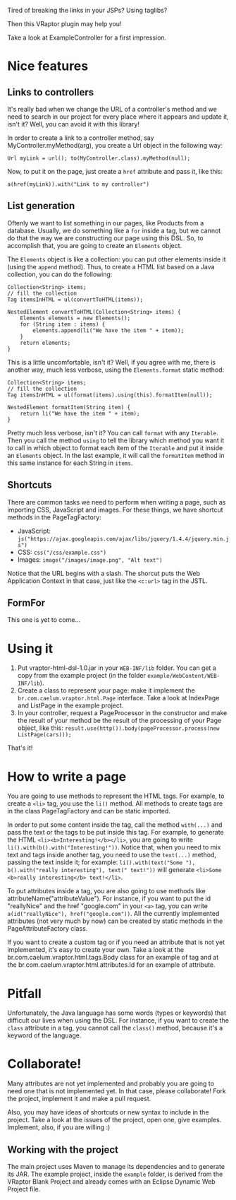 Tired of breaking the links in your JSPs? Using taglibs?

Then this VRaptor plugin may help you!

Take a look at ExampleController for a first impression.

Nice features
=============

Links to controllers
--------------------

It's really bad when we change the URL of a controller's method and we need to
search in our project for every place where it appears and update it, isn't it?
Well, you can avoid it with this library!

In order to create a link to a controller method, say
MyController.myMethod(arg), you create a Url object in the following way:

`Url myLink = url(); to(MyController.class).myMethod(null);`

Now, to put it on the page, just create a `href` attribute and pass it, like this:

`a(href(myLink)).with("Link to my controller")`

List generation
---------------

Oftenly we want to list something in our pages, like Products from a database.
Usually, we do something like a `for` inside a tag, but we cannot do that the
way we are constructing our page using this DSL. So, to accomplish that, you
are going to create an `Elements` object.

The `Elements` object is like a collection: you can put other elements inside
it (using the `append` method). Thus, to create a HTML list based on a Java
collection, you can do the following:

	Collection<String> items;
	// fill the collection
	Tag itemsInHTML = ul(convertToHTML(items));

	NestedElement convertToHTML(Collection<String> items) {
		Elements elements = new Elements();
		for (String item : items) {
			elements.append(li("We have the item " + item));
		}
		return elements;
	}

This is a little uncomfortable, isn't it? Well, if you agree with me, there is
another way, much less verbose, using the `Elements.format` static method:

	Collection<String> items;
	// fill the collection
	Tag itemsInHTML = ul(format(items).using(this).formatItem(null));

	NestedElement formatItem(String item) {
		return li("We have the item " + item);
	}

Pretty much less verbose, isn't it? You can call `format` with any `Iterable`.
Then you call the method `using` to tell the library which method you want it
to call in which object to format each item of the `Iterable` and put it inside
an `Elements` object. In the last example, it will call the `formatItem` method
in this same instance for each String in `items`.

Shortcuts
---------

There are common tasks we need to perform when writing a page, such as
importing CSS, JavaScript and images. For these things, we have shortcut
methods in the PageTagFactory:

*	JavaScript:
	`js("https://ajax.googleapis.com/ajax/libs/jquery/1.4.4/jquery.min.js")`
*	CSS:
	`css("/css/example.css")`
* Images:
	`image("/images/image.png", "Alt text")`

Notice that the URL begins with a slash. The shorcut puts the Web Application
Context in that case, just like the `<c:url>` tag in the JSTL.

FormFor
-------

This one is yet to come...

Using it
========

1.	Put vraptor-html-dsl-1.0.jar in your `WEB-INF/lib` folder. You can get a
	copy from the example project (in the folder
	`example/WebContent/WEB-INF/lib`).
2.	Create a class to represent your page: make it implement the
	`br.com.caelum.vraptor.html.Page` interface. Take a look at IndexPage and
	ListPage in the example project.
3.	In your controller, request a PageProcessor in the constructor and make the
	result of your method be the result of the processing of your Page object,
	like this: `result.use(http()).body(pageProcessor.process(new ListPage(cars)));`

That's it!

How to write a page
===================

You are going to use methods to represent the HTML tags. For example, to create
a `<li>` tag, you use the `li()` method. All methods to create tags are in the
class PageTagFactory and can be static imported.

In order to put some content inside the tag, call the method `with(...)` and
pass the text or the tags to be put inside this tag. For example, to generate
the HTML `<li><b>Interesting!</b></li>`, you are going to write
`li().with(b().with("Interesting!"))`. Notice that, when you need to mix text
and tags inside another tag, you need to use the `text(...)` method, passing
the text inside it; for example: `li().with(text("Some "), b().with("really
interesting"), text(" text!"))` will generate `<li>Some <b>really
interesting</b> text!</li>`.

To put attributes inside a tag, you are also going to use methods like
attributeName("attributeValue"). For instance, if you want to put the id
"reallyNice" and the href "google.com" in your `<a>` tag, you can write
`a(id("reallyNice"), href("google.com"))`. All the currently implemented
attributes (not very much by now) can be created by static methods in the
PageAttributeFactory class.

If you want to create a custom tag or if you need an attribute that is not yet
implemented, it's easy to create your own. Take a look at the
br.com.caelum.vraptor.html.tags.Body class for an example of tag and at the
br.com.caelum.vraptor.html.attributes.Id for an example of attribute.

Pitfall
=======

Unfortunately, the Java language has some words (types or keywords) that
difficult our lives when using the DSL. For instance, if you want to create the
`class` attribute in a tag, you cannot call the `class()` method, because it's
a keyword of the language.

Collaborate!
============

Many attributes are not yet implemented and probably you are going to need one
that is not implemented yet. In that case, please collaborate! Fork the
project, implement it and make a pull request.

Also, you may have ideas of shortcuts or new syntax to include in the project.
Take a look at the issues of the project, open one, give examples. Implement,
also, if you are willing :)

Working with the project
------------------------

The main project uses Maven to manage its dependencies and to generate its JAR.
The example project, inside the `example` folder, is derived from the VRaptor
Blank Project and already comes with an Eclipse Dynamic Web Project file.

